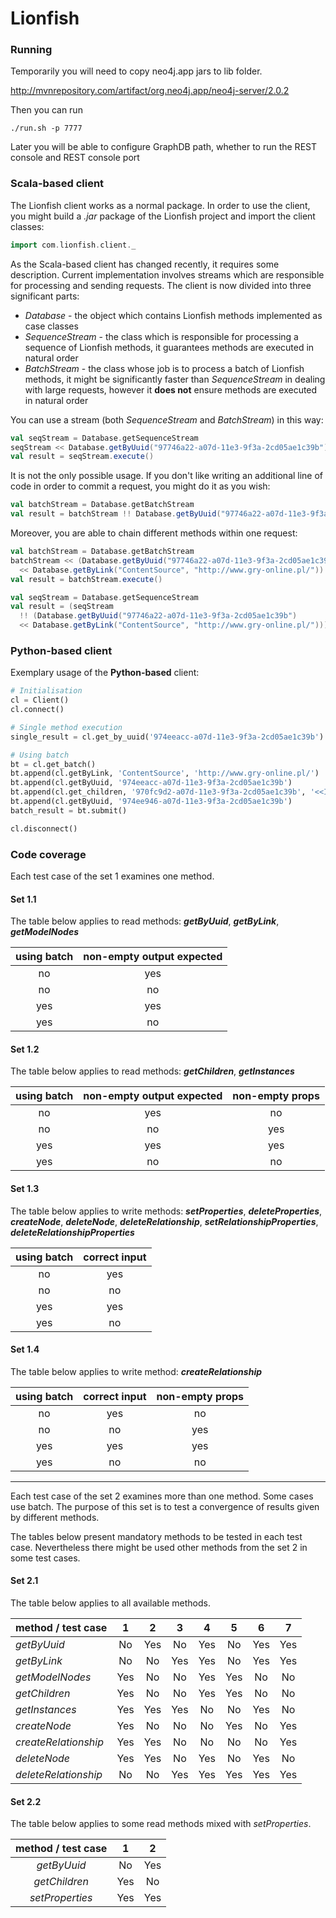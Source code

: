 Lionfish
===

### Running

Temporarily you will need to copy neo4j.app jars to lib folder.

http://mvnrepository.com/artifact/org.neo4j.app/neo4j-server/2.0.2

Then you can run 

`./run.sh -p 7777`

Later you will be able to configure GraphDB path, whether to run the REST
console and REST console port

### Scala-based client

The Lionfish client works as a normal package. In order to use the client, you might build a _.jar_
package of the Lionfish project and import the client classes:

```scala
import com.lionfish.client._
```

As the Scala-based client has changed recently, it requires some description. Current implementation
involves streams which are responsible for processing and sending requests. The client is now
divided into three significant parts:

* _Database_ - the object which contains Lionfish methods implemented as case classes
* _SequenceStream_ - the class which is responsible for processing a sequence of Lionfish methods,
it guarantees methods are executed in natural order
* _BatchStream_ - the class whose job is to process a batch of Lionfish methods, it might be
significantly faster than _SequenceStream_ in dealing with large requests, however it **does not**
ensure methods are executed in natural order

You can use a stream (both _SequenceStream_ and _BatchStream_) in this way:

```scala
val seqStream = Database.getSequenceStream
seqStream << Database.getByUuid("97746a22-a07d-11e3-9f3a-2cd05ae1c39b")
val result = seqStream.execute()
```

It is not the only possible usage. If you don't like writing an additional line of code in order to
commit a request, you might do it as you wish:

```scala
val batchStream = Database.getBatchStream
val result = batchStream !! Database.getByUuid("97746a22-a07d-11e3-9f3a-2cd05ae1c39b")
```

Moreover, you are able to chain different methods within one request:

```scala
val batchStream = Database.getBatchStream
batchStream << (Database.getByUuid("97746a22-a07d-11e3-9f3a-2cd05ae1c39b")
  << Database.getByLink("ContentSource", "http://www.gry-online.pl/"))
val result = batchStream.execute()
```

```scala
val seqStream = Database.getSequenceStream
val result = (seqStream
  !! (Database.getByUuid("97746a22-a07d-11e3-9f3a-2cd05ae1c39b")
  << Database.getByLink("ContentSource", "http://www.gry-online.pl/")))
```

### Python-based client

Exemplary usage of the **Python-based** client:

```python
# Initialisation
cl = Client()
cl.connect()

# Single method execution
single_result = cl.get_by_uuid('974eeacc-a07d-11e3-9f3a-2cd05ae1c39b')

# Using batch
bt = cl.get_batch()
bt.append(cl.getByLink, 'ContentSource', 'http://www.gry-online.pl/')
bt.append(cl.getByUuid, '974eeacc-a07d-11e3-9f3a-2cd05ae1c39b')
bt.append(cl.get_children, '970fc9d2-a07d-11e3-9f3a-2cd05ae1c39b', '<<INSTANCE>>')
bt.append(cl.getByUuid, '974ee946-a07d-11e3-9f3a-2cd05ae1c39b')
batch_result = bt.submit()

cl.disconnect()
```

### Code coverage

Each test case of the set 1 examines one method.

#### Set 1.1

The table below applies to read methods: **_getByUuid_**, **_getByLink_**, **_getModelNodes_**

| using batch | non-empty output expected |
| :---------: | :-----------------------: |
| no  | yes |
| no  | no  |
| yes | yes |
| yes | no  |

#### Set 1.2

The table below applies to read methods: **_getChildren_**, **_getInstances_**

| using batch | non-empty output expected | non-empty props |
| :---------: | :-----------------------: | :-------------: |
| no  | yes | no  |
| no  | no  | yes |
| yes | yes | yes |
| yes | no  | no  |

#### Set 1.3

The table below applies to write methods: **_setProperties_**, **_deleteProperties_**,
**_createNode_**, **_deleteNode_**, **_deleteRelationship_**, **_setRelationshipProperties_**,
**_deleteRelationshipProperties_**

| using batch | correct input |
| :---------: | :-----------: |
| no  | yes |
| no  | no  |
| yes | yes |
| yes | no  |

#### Set 1.4

The table below applies to write method: **_createRelationship_**

| using batch | correct input | non-empty props |
| :---------: | :-----------: | :-------------: |
| no  | yes | no  |
| no  | no  | yes |
| yes | yes | yes |
| yes | no  | no  |

***

Each test case of the set 2 examines more than one method. Some cases use batch. The purpose of this set
is to test a convergence of results given by different methods.

The tables below present mandatory methods to be tested in each test case. Nevertheless there might
be used other methods from the set 2 in some test cases.

#### Set 2.1

The table below applies to all available methods.

| method / test case     | 1 | 2 | 3 | 4 | 5 | 6 | 7 |
| :--------------------- | :---: | :---: | :---: | :---: | :---: | :---: | :---: |
| _getByUuid_            | No  | Yes | No  | Yes | No  | Yes | Yes |
| _getByLink_            | No  | No  | Yes | Yes | No  | Yes | Yes |
| _getModelNodes_        | Yes | No  | No  | Yes | Yes | No  | No  |
| _getChildren_          | Yes | No  | No  | Yes | Yes | No  | No  |
| _getInstances_         | Yes | Yes | Yes | No  | No  | Yes | No  |
| _createNode_           | Yes | No  | No  | No  | Yes | No  | Yes |
| _createRelationship_   | Yes | Yes | No  | No  | No  | No  | Yes |
| _deleteNode_           | Yes | Yes | No  | Yes | No  | Yes | No  |
| _deleteRelationship_   | No  | No  | Yes | Yes | Yes | Yes | Yes |

#### Set 2.2

The table below applies to some read methods mixed with _setProperties_.

| method / test case    | 1 | 2 |
| :-------------------: | :---: | :---: |
| _getByUuid_           | No  | Yes |
| _getChildren_         | Yes | No  |
| _setProperties_       | Yes | Yes |
